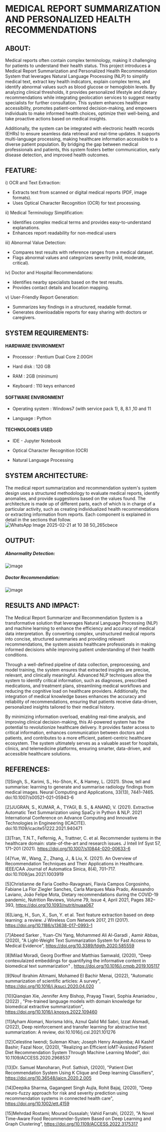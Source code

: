 # MEDICAL REPORT SUMMARIZATION AND PERSONALIZED HEALTH RECOMMENDATIONS

## ABOUT: 

Medical reports often contain complex terminology, making it challenging for patients to understand their health status. This project introduces a Medical Report Summarization and Personalized Health Recommendation System that leverages Natural Language Processing (NLP) to simplify medical text, extract key health indicators, explain complex terms, and identify abnormal values such as blood glucose or hemoglobin levels. By analyzing clinical thresholds, it provides personalized lifestyle and dietary recommendations while integrating geolocation services to suggest nearby specialists for further consultation. This system enhances healthcare accessibility, promotes patient-centered decision-making, and empowers individuals to make informed health choices, optimize their well-being, and take proactive actions based on medical insights.

Additionally, the system can be integrated with electronic health records (EHRs) to ensure seamless data retrieval and real-time updates. It supports multi-language processing, making healthcare information accessible to a diverse patient population. By bridging the gap between medical professionals and patients, this system fosters better communication, early disease detection, and improved health outcomes.

## FEATURE:
i)  OCR and Text Extraction:
-  Extracts text from scanned or digital medical reports (PDF, image formats).
-  Uses Optical Character Recognition (OCR) for text processing.
  
ii) Medical Terminology Simplification:
-  Identifies complex medical terms and provides easy-to-understand   explanations.
- Enhances report readability for non-medical users
  
iii)  Abnormal Value Detection:
-  Compares test results with reference ranges from a medical dataset.
- Flags abnormal values and categorizes severity (mild, moderate, critical).

iv) Doctor and Hospital Recommendations:
-  Identifies nearby specialists based on the test results.
-  Provides contact details and location mapping.

v) User-Friendly Report Generation:
-  Summarizes key findings in a structured, readable format.
-  Generates downloadable reports for easy sharing with doctors or caregivers.

## SYSTEM REQUIREMENTS:
#### HARDWARE ENVIRONMENT
- Processor	: Pentium Dual Core 2.00GH

- Hard disk	: 120 GB

- RAM : 2GB (minimum)

- Keyboard	: 110 keys enhanced

#### SOFTWARE ENVIRONMENT

- Operating system	: Windows7 (with service pack 1), 8, 8.1 ,10 and 11

- Language	: Python

#### TECHNOLOGIES USED
- IDE - Jupyter Notebook

- Optical Character Recognition (OCR)

- Natural Language Processing

## SYSTEM ARCHITECTURE:
The medical report summarization and recommendation system's system design uses a structured methodology to evaluate medical reports, identify anomalies, and provide suggestions based on the values found. The architecture is made up of different parts, each of which is in charge of a particular activity, such as creating individualized health recommendations or extracting information from reports. Each component is explained in detail in the sections that follow.
![WhatsApp Image 2025-02-21 at 10 38 50_265cbece](https://github.com/user-attachments/assets/a40f3bc9-0e20-46e7-8704-16df411bc3a6)

## OUTPUT:

##### Abnormality Detection:
![image](https://github.com/user-attachments/assets/23cc217f-49e5-4c99-8a07-2382e2c0fe04)


##### Doctor Recommendation: 
![image](https://github.com/user-attachments/assets/25b5bcd6-ea5b-4ba2-aed1-8752b0ce53af)

## RESULTS AND IMPACT: 
The Medical Report Summarizer and Recommendation System is a transformative solution that leverages Natural Language Processing (NLP) and machine learning to enhance the efficiency and accuracy of medical data interpretation. By converting complex, unstructured medical reports into concise, structured summaries and providing relevant recommendations, the system assists healthcare professionals in making informed decisions while improving patient understanding of their health conditions.

Through a well-defined pipeline of data collection, preprocessing, and model training, the system ensures that extracted insights are precise, relevant, and clinically meaningful. Advanced NLP techniques allow the system to identify critical information, such as diagnoses, prescribed medications, and treatment plans, streamlining medical workflows and reducing the cognitive load on healthcare providers. Additionally, the integration of medical knowledge bases enhances the accuracy and reliability of recommendations, ensuring that patients receive data-driven, personalized insights tailored to their medical history.

By minimizing information overload, enabling real-time analysis, and improving clinical decision-making, this AI-powered system has the potential to revolutionize healthcare delivery. It provides faster access to critical information, enhances communication between doctors and patients, and contributes to a more efficient, patient-centric healthcare ecosystem. The system ultimately serves as a valuable asset for hospitals, clinics, and telemedicine platforms, ensuring smarter, data-driven, and accessible healthcare solutions.

## REFERENCES:

[1]Singh, S., Karimi, S., Ho-Shon, K., & Hamey, L. (2021). Show, tell and summarise: learning to generate and summarise radiology findings from medical images. Neural Computing and Applications, 33(13), 7441–7465. doi:10.1007/s00521-021-05943-6 

[2]JUGRAN, S., KUMAR, A., TYAGI, B. S., & ANAND, V. (2021). Extractive Automatic Text Summarization using SpaCy in Python & NLP. 2021 International Conference on Advance Computing and Innovative Technologies in Engineering (ICACITE). doi:10.1109/icacite51222.2021.940471

[3]Tran, T.N.T., Felfernig, A., Trattner, C. et al. Recommender systems in the healthcare domain: state-of-the-art and research issues. J Intell Inf Syst 57, 171–201 (2021). https://doi.org/10.1007/s10844-020-00633-6

[4]Yue, W., Wang, Z., Zhang, J., & Liu, X. (2021). An Overview of Recommendation Techniques and Their Applications in Healthcare. IEEE/CAA Journal of Automatica Sinica, 8(4), 701–717. doi:10.1109/jas.2021.1003919

[5]Christianne de Faria Coelho-Ravagnani, Flavia Campos Corgosinho, Fabiane La Flor Ziegler Sanches, Carla Marques Maia Prado, Alessandro Laviano, João Felipe Mota, Dietary recommendations during the COVID-19 pandemic, Nutrition Reviews, Volume 79, Issue 4, April 2021, Pages 382–393, https://doi.org/10.1093/nutrit/nuaa067

[6]Liang, H., Sun, X., Sun, Y. et al. Text feature extraction based on deep learning: a review. J Wireless Com Network 2017, 211 (2017). https://doi.org/10.1186/s13638-017-0993-1

[7]Abeed Sarker , Yuan-Chi Yang, Mohammed Ali Al-Garadi , Aamir Abbas, (2020), "A Light-Weight Text Summarization System for Fast Access to Medical Evidence", https://doi.org/10.3389/fdgth.2020.585559

[8]Milad Moradi, Georg Dorffner and Matthias Samwald, (2020), "Deep contexulaized embeddings for quantifying the informative content in biomedical text summarization" , https://doi.org/10.1016/j.cmpb.2019.105117

[9]Nouf Ibrahim Altmami, Mohamed El Bachir Menai, (2022), "Automatic summarization of scientific articles: A survey", https://doi.org/10.1016/j.jksuci.2020.04.020

[10]Qianqian Xie, Jennifer Amy Bishop, Prayag Tiwari, Sophia Ananiadou , (2022) , "Pre-trained language models with domain knowledge for biomedical extractive summarization",  https://doi.org/10.1016/j.knosys.2022.109460

[11]Ayham Alomari, Norisma Idris, Aznul Qalid Md Sabri, Izzat Alsmadi, (2022), Deep reinforcement and transfer learning for abstractive text summarization: A review, doi:10.1016/j.csl.2021.101276 

[12]Celestine Iwendi; Suleman Khan; Joseph Henry Anajemba; Ali Kashif Bashir; Fazal Noor, (2020), "Realizing an Efficient IoMT-Assisted Patient Diet Recommendation System Through Machine Learning Model", doi: 10.1109/ACCESS.2020.2968537

[13]Dr. Samuel Manoharan, Prof. Sathish, (2020), "Patient Diet Recommendation System Using K Clique and Deep learning Classifiers",  https://doi.org/10.36548/jaicn.2020.2.005

[14]Deepika Sharma, Gagangeet Singh Aujla, Rohit Bajaj, (2020), "Deep neuro-fuzzy approach for risk and severity prediction using recommendation systems in connected health care", https://doi.org/10.1002/ett.4159

[15]Mehrdad Rostami; Mourad Oussalah; Vahid Farrahi, (2022), "A Novel Time-Aware Food Recommender-System Based on Deep Learning and Graph Clustering", https://doi.org/10.1109/ACCESS.2022.3175317
